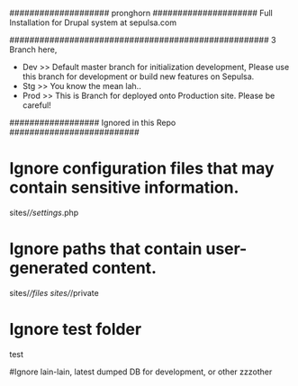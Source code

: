 #################### pronghorn #####################
Full Installation for Drupal system at sepulsa.com

####################################################
3 Branch here,

- Dev >> Default master branch for initialization development, Please use this branch for development or build new features on Sepulsa.
- Stg >> You know the mean lah..
- Prod >> This is Branch for deployed onto Production site. Please be careful!


################## Ignored in this Repo ##########################
# Ignore configuration files that may contain sensitive information.
sites/*/settings*.php

# Ignore paths that contain user-generated content.
sites/*/files
sites/*/private

# Ignore test folder
test

#Ignore lain-lain, latest dumped DB for development, or other
zzzother
